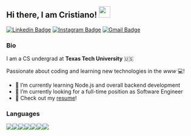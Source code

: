 ## Hi there, I am Cristiano! <img src="https://raw.githubusercontent.com/MartinHeinz/MartinHeinz/master/wave.gif" width="30px"> 

[![Linkedin Badge](https://img.shields.io/badge/-cristianocaon-blue?style=flat-square&logo=Linkedin&logoColor=white&link=https://www.linkedin.com/in/cristianocaon/)](https://www.linkedin.com/in/cristianocaon/)
[![Instagram Badge](https://img.shields.io/badge/-cristiano.caon-e4405f?style=flat-square&logo=Instagram&logoColor=white&link=https://www.instagram.com/cristiano.caon/)](https://www.instagram.com/cristiano.caon/)
[![Gmail Badge](https://img.shields.io/badge/-cristiano.e.caon@gmail.com-d14836?style=flat-square&logo=Gmail&logoColor=white&link=mailto:cristiano.e.caon@gmail.com)](mailto:cristiano.e.caon@gmail.com)

### Bio

I am a CS undergrad at **Texas Tech University** :us:

Passionate about coding and learning new technologies in the *www* :computer:! 

- 🌱 I’m currently learning Node.js and overall backend development
- 🔭 I’m currently looking for a full-time position as Software Engineer
- :scroll: Check out my <a href="https://www.linkedin.com/in/cristianocaon/detail/overlay-view/urn:li:fsd_profileTreasuryMedia:(ACoAACxkuJABulMg-s73fzWlFdARyA0eJuM496c,1605136307787)/">resume</a>!

### Languages
<img src="https://img.icons8.com/color/45/000000/python.png"/><img src="https://img.icons8.com/color/45/000000/javascript.png"/><img src="https://img.icons8.com/color/45/000000/java-coffee-cup-logo.png"/><img src="https://img.icons8.com/color/45/000000/html-5.png"/><img src="https://img.icons8.com/color/45/000000/css3.png"/><img src="https://img.icons8.com/color/45/000000/postgreesql.png"/><img src="https://img.icons8.com/color/45/000000/mongodb.png"/>

